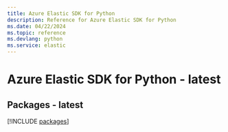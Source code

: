 ```yaml
---
title: Azure Elastic SDK for Python
description: Reference for Azure Elastic SDK for Python
ms.date: 04/22/2024
ms.topic: reference
ms.devlang: python
ms.service: elastic
---
```

# Azure Elastic SDK for Python - latest
## Packages - latest
[!INCLUDE [packages](elastic-index.md)]